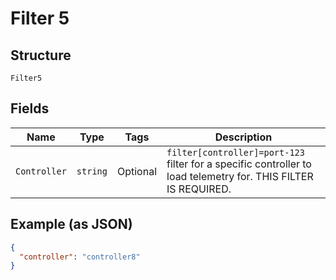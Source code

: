 
# Filter 5

## Structure

`Filter5`

## Fields

| Name | Type | Tags | Description |
|  --- | --- | --- | --- |
| `Controller` | `string` | Optional | `filter[controller]=port-123` filter for a specific controller to load telemetry for. THIS FILTER IS REQUIRED. |

## Example (as JSON)

```json
{
  "controller": "controller8"
}
```

